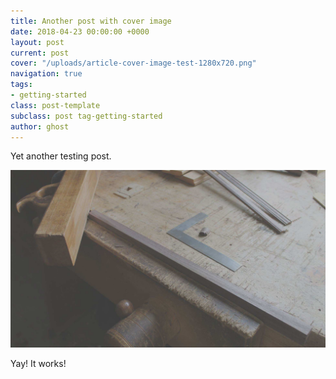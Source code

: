 ```yaml
---
title: Another post with cover image
date: 2018-04-23 00:00:00 +0000
layout: post
current: post
cover: "/uploads/article-cover-image-test-1280x720.png"
navigation: true
tags:
- getting-started
class: post-template
subclass: post tag-getting-started
author: ghost
---
```

Yet another testing post.

![](/uploads/article-cover-image-test-1280x720.png)

Yay! It works!